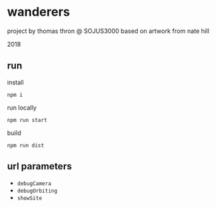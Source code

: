 # wanderers

project by thomas thron @ SOJUS3000 based on artwork from nate hill

2018

## run

install

`npm i`

run locally

`npm run start`

build

`npm run dist`

## url parameters

- `debugCamera`
- `debugOrbiting`
- `showSite`

